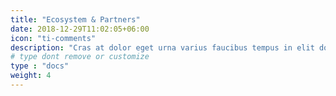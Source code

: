 ```yaml
---
title: "Ecosystem & Partners"
date: 2018-12-29T11:02:05+06:00
icon: "ti-comments"
description: "Cras at dolor eget urna varius faucibus tempus in elit dolor sit amet."
# type dont remove or customize
type : "docs"
weight: 4
---
```

